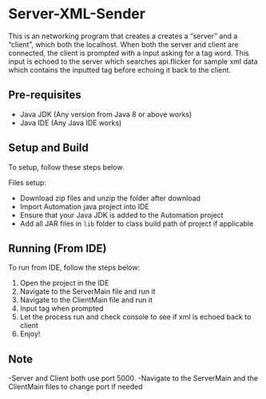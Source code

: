 # Server-XML-Sender

This is an networking program that creates a creates a “server” and a “client”, which both the localhost.
When both the server and client are connected, the client is prompted with a input asking for a tag word. 
This input is echoed to the server which searches api.flicker for sample xml data which contains the
inputted tag before echoing it back to the client.  

## Pre-requisites 

- Java JDK (Any version from Java 8 or above works)
- Java IDE (Any Java IDE works)

## Setup and Build

To setup, follow these steps below. 

Files setup:
  - Download zip files and unzip the folder after download
  - Import Automation java project into IDE
  - Ensure that your Java JDK is added to the Automation project
  - Add all JAR files in `lib` folder to class build  path of project if applicable


## Running (From IDE)

To run from IDE, follow the steps below:

1. Open the project in the IDE
2. Navigate to the ServerMain file and run it
3. Navigate to the ClientMain file and run it 
4. Input tag when prompted
5. Let the process run and check console to see if xml is echoed back to client
6. Enjoy!


## Note
-Server and Client both use port 5000. 
-Navigate to the ServerMain and the ClientMain files to change port if needed
